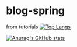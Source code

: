 # blog-spring
from tutorials
[![Top Langs](https://github-readme-stats.vercel.app/api/top-langs/?username=mariazinchyn&hide=html,css&theme=radical)](https://github.com/mariazinchyn/github-readme-stats)

[![Anurag's GitHub stats](https://github-readme-stats.vercel.app/api?username=mariazinchyn)](https://github.com/mariazinchyn/github-readme-stats)
